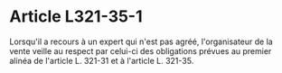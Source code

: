 # Article L321-35-1

Lorsqu'il a recours à un expert qui n'est pas agréé, l'organisateur de la vente veille au respect par celui-ci des obligations prévues au premier alinéa de l'article L. 321-31 et à l'article L. 321-35.